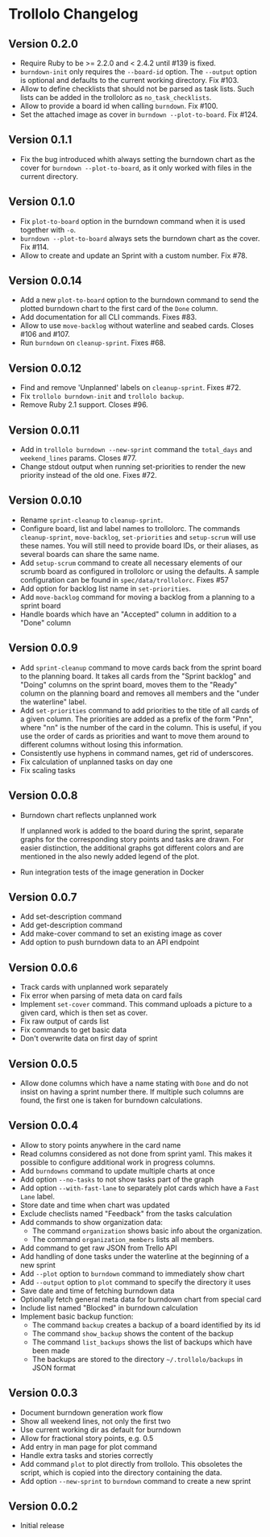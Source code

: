 # Trollolo Changelog

## Version 0.2.0

* Require Ruby to be >= 2.2.0 and < 2.4.2 until #139 is fixed.
* `burndown-init` only requires the `--board-id` option. The `--output` option
  is optional and defaults to the current working directory. Fix #103.
* Allow to define checklists that should not be parsed as task lists. Such lists
  can be added in the trollolorc as `no_task_checklists`.
* Allow to provide a board id when calling `burndown`. Fix #100.
* Set the attached image as cover in `burndown --plot-to-board`. Fix #124.

## Version 0.1.1

* Fix the bug introduced whith always setting the burndown chart as the cover
  for `burndown --plot-to-board`, as it only worked with files in the current
  directory.

## Version 0.1.0

* Fix `plot-to-board` option in the burndown command when it is used together
  with `-o`.
* `burndown --plot-to-board` always sets the burndown chart as the cover.
  Fix #114.
* Allow to create and update an Sprint with a custom number. Fix #78.

## Version 0.0.14

* Add a new `plot-to-board` option to the burndown command to send the plotted
  burndown chart to the first card of the `Done` column.
* Add documentation for all CLI commands. Fixes #83.
* Allow to use `move-backlog` without waterline and seabed cards.
  Closes #106 and #107.
* Run `burndown` on `cleanup-sprint`. Fixes #68. 

## Version 0.0.12

* Find and remove 'Unplanned' labels on `cleanup-sprint`. Fixes #72.
* Fix `trollolo burndown-init` and `trollolo backup`.
* Remove Ruby 2.1 support. Closes #96.

## Version 0.0.11

* Add in `trollolo burndown --new-sprint` command the `total_days` and
  `weekend_lines` params. Closes #77.
* Change stdout output when running set-priorities to render the new priority
  instead of the old one. Fixes #72.

## Version 0.0.10

* Rename `sprint-cleanup` to `cleanup-sprint`.
* Configure board, list and label names to trollolorc. The commands
  `cleanup-sprint`, `move-backlog`, `set-priorities` and `setup-scrum` will use
  these names. You will still need to provide board IDs, or their aliases, as
  several boards can share the same name.
* Add `setup-scrum` command to create all necessary elements of our scrumb board
  as configured in trollolorc or using the defaults. A sample configuration can
  be found in `spec/data/trollolorc`. Fixes #57
* Add option for backlog list name in `set-priorities`.
* Add `move-backlog` command for moving a backlog from a planning to a sprint board
* Handle boards which have an "Accepted" column in addition to a "Done" column

## Version 0.0.9

* Add `sprint-cleanup` command to move cards back from the sprint board to the
  planning board. It takes all cards from the "Sprint backlog" and "Doing"
  columns on the sprint board, moves them to the "Ready" column on the planning
  board and removes all members and the "under the waterline" label.
* Add `set-priorities` command to add priorities to the title of all cards of a
  given column. The priorities are added as a prefix of the form "Pnn", where
  "nn" is the number of the card in the column. This is useful, if you use the
  order of cards as priorities and want to move them around to different columns
  without losing this information.
* Consistently use hyphens in command names, get rid of underscores.
* Fix calculation of unplanned tasks on day one
* Fix scaling tasks

## Version 0.0.8

* Burndown chart reflects unplanned work

  If unplanned work is added to the board during the sprint, separate graphs
  for the corresponding story points and tasks are drawn. For easier
  distinction, the additional graphs got different colors and are mentioned in
  the also newly added legend of the plot.

* Run integration tests of the image generation in Docker

## Version 0.0.7

* Add set-description command
* Add get-description command
* Add make-cover command to set an existing image as cover
* Add option to push burndown data to an API endpoint

## Version 0.0.6

* Track cards with unplanned work separately
* Fix error when parsing of meta data on card fails
* Implement `set-cover` command. This command uploads a picture to a given card,
  which is then set as cover.
* Fix raw output of cards list
* Fix commands to get basic data
* Don't overwrite data on first day of sprint

## Version 0.0.5

* Allow done columns which have a name stating with `Done` and do not insist on
  having a sprint number there. If multiple such columns are found, the first
  one is taken for burndown calculations.

## Version 0.0.4

* Allow to story points anywhere in the card name
* Read columns considered as not done from sprint yaml. This makes it possible
  to configure additional work in progress columns.
* Add `burndowns` command to update multiple charts at once
* Add option `--no-tasks` to not show tasks part of the graph
* Add option `--with-fast-lane` to separately plot cards which have a
  `Fast Lane` label.
* Store date and time when chart was updated
* Exclude checlists named "Feedback" from the tasks calculation
* Add commands to show organization data:
    * The command `organization` shows basic info about the organization.
    * The command `organization_members` lists all members.
* Add command to get raw JSON from Trello API
* Add handling of done tasks under the waterline at the beginning of a new
  sprint
* Add `--plot` option to `burndown` command to immediately show chart
* Add `--output` option to `plot` command to specify the directory it uses
* Save date and time of fetching burndown data
* Optionally fetch general meta data for burndown chart from special card
* Include list named "Blocked" in burndown calculation
* Implement basic backup function:
    * The command `backup` creates a backup of a board identified by its id
    * The command `show_backup` shows the content of the backup
    * The command `list_backups` shows the list of backups which have been made
    * The backups are stored to the directory `~/.trollolo/backups` in JSON
      format

## Version 0.0.3

* Document burndown generation work flow
* Show all weekend lines, not only the first two
* Use current working dir as default for burndown
* Allow for fractional story points, e.g. 0.5
* Add entry in man page for plot command
* Handle extra tasks and stories correctly
* Add command `plot` to plot directly from trollolo. This obsoletes the script,
  which is copied into the directory containing the data.
* Add option `--new-sprint` to `burndown` command to create a new sprint

## Version 0.0.2

* Initial release
